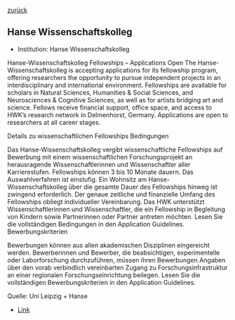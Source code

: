 [zurück](/funding/)

## Hanse Wissenschaftskolleg


* Institution: Hanse Wissenschaftskolleg

Hanse-Wissenschaftskolleg Fellowships – Applications Open
The Hanse-Wissenschaftskolleg is accepting applications for its fellowship program, offering researchers the opportunity to pursue independent projects in an interdisciplinary and international environment. Fellowships are available for scholars in Natural Sciences, Humanities & Social Sciences, and Neurosciences & Cognitive Sciences, as well as for artists bridging art and science.
Fellows receive financial support, office space, and access to HWK’s research network in Delmenhorst, Germany. Applications are open to researchers at all career stages.


Details zu wissenschaftlichen Fellowships
Bedingungen

Das Hanse-Wissenschaftskolleg vergibt wissenschaftliche Fellowships auf Bewerbung mit einem wissenschaftlichen Forschungsprojekt an herausragende Wissenschaftlerinnen und Wissenschaftler aller Karrierestufen. Fellowships können 3 bis 10 Monate dauern. Das Auswahlverfahren ist einstufig. Ein Wohnsitz am Hanse-Wissenschaftskolleg über die gesamte Dauer des Fellowships hinweg ist zwingend erforderlich. Der genaue zeitliche und finanzielle Umfang des Fellowships obliegt individueller Vereinbarung. Das HWK unterstützt Wissenschaftlerinnen und Wissenschaftler, die ein Fellowship in Begleitung von Kindern sowie Partnerinnen oder Partner antreten möchten. Lesen Sie die vollständigen Bedingungen in den Application Guidelines.
Bewerbungskriterien

Bewerbungen können aus allen akademischen Disziplinen eingereicht werden. Bewerberinnen und Bewerber, die beabsichtigen, experimentelle oder Laborforschung durchzuführen, müssen ihren Bewerbungen Angaben über den vorab verbindlich vereinbarten Zugang zu Forschungsinfrastruktur an einer regionalen Forschungseinrichtung beilegen. Lesen Sie die vollständigen Bewerbungskriterien in den Application Guidelines.

Quelle: Uni Leipzig + Hanse

* [Link](https://hanse-ias.de/fellowships/bewerbung)